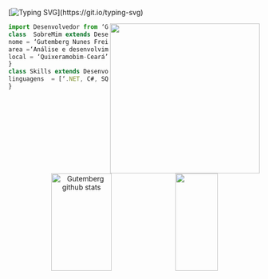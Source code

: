 [![Typing SVG](https://readme-typing-svg.herokuapp.com/?color=00bfbf&size=35&center=true&vCenter=true&width=1000&lines=HELLO,+MY+NAME+is+Gutemberg;I+from+Ceará,+CE;I+studying+systems+development;Welcome!)](https://git.io/typing-svg)

<!--
**gutemberg10/gutemberg10** is a ✨ _special_ ✨ repository because its `README.md` (this file) appears on your GitHub profile.

Here are some ideas to get you started:

- 🔭 I’m currently working on ...
- 🌱 I’m currently learning ...
- 👯 I’m looking to collaborate on ...
- 🤔 I’m looking for help with ...
- 💬 Ask me about ...
- 📫 How to reach me: ...
- 😄 Pronouns: ...
- ⚡ Fun fact: ...
-->
<img align="right" width="300" src="https://i2.wp.com/allhtaccess.info/wp-content/uploads/2018/03/programming.gif?fit=1281%2C716&ssl=1" />

```js
import Desenvolvedor from ‘Gutemberg’;
class  SobreMim extends Desenvolvedor {  
nome = ‘Gutemberg Nunes Freitas do Nascimento’;  
area =‘Análise e desenvolvimento de sistemas’; 
local = ‘Quixeramobim-Ceará’;
}
class Skills extends Desenvolvedor {  
linguagens  = [‘.NET, C#, SQLSERVER, ’];  
}
```
<div align="center">
  <img width="49%" height="195px" src="https://github-readme-stats.vercel.app/api?username=gutemberg10&show_icons=true&count_private=true&hide_border=true&title_color=00bfbf&icon_color=00bfbf&text_color=c9d1d9&bg_color=0d1117" alt="Gutemberg github stats" /> 
  <img width="41%" height="195px" src="https://github-readme-stats.vercel.app/api/top-langs/?username=gutemberg10&layout=compact&hide_border=true&title_color=00bfbf&text_color=00bfbf&bg_color=0d1117"/>
</div>
